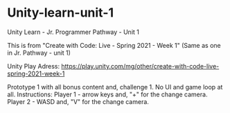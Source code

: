 # Unity-learn-unit-1
Unity Learn - Jr. Programmer Pathway - Unit 1

This is from "Create with Code: Live - Spring 2021 - Week 1"
(Same as one in Jr. Pathway - unit 1)

Unity Play Adress: 
https://play.unity.com/mg/other/create-with-code-live-spring-2021-week-1


Prototype 1 with all bonus content and, challenge 1. No UI and game loop at all. Instructions: Player 1 - arrow keys and, "+" for the change camera. Player 2 - WASD and, "V" for the change camera.
